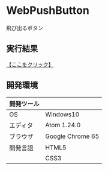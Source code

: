 # WebPushButton
飛び出るボタン

## 実行結果
[【ここをクリック】](https://xekid78.github.io/WebPushButton/)
  
## 開発環境
| 開発ツール |  |
|:-|:-|
| OS | Windows10 |
| エディタ | Atom 1.24.0 |
| ブラウザ | Google Chrome 65 |
| 開発言語 | HTML5 |
| | CSS3 |
